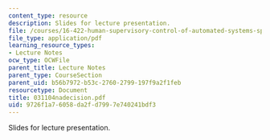 ```yaml
---
content_type: resource
description: Slides for lecture presentation.
file: /courses/16-422-human-supervisory-control-of-automated-systems-spring-2004/9726f1a76058da2fd7997e740241bdf3_031104nadecision.pdf
file_type: application/pdf
learning_resource_types:
- Lecture Notes
ocw_type: OCWFile
parent_title: Lecture Notes
parent_type: CourseSection
parent_uid: b56b7972-b53c-2760-2799-197f9a2f1feb
resourcetype: Document
title: 031104nadecision.pdf
uid: 9726f1a7-6058-da2f-d799-7e740241bdf3
---
```

Slides for lecture presentation.

